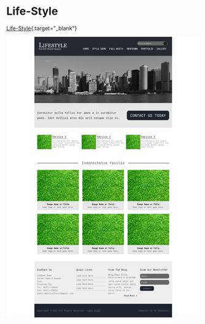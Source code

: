 # Life-Style

[Life-Style](https://moinsoft.github.io/Life-Style/){:target="_blank"}


![Image of the home page.](https://github.com/moinsoft/Life-Style/blob/master/assets/life-style-project-ss.png)
